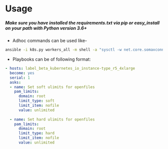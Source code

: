 # Usage
##### Make sure you have installed the requirements.txt via pip or easy_install on your path with Python version 3.6+

* Adhoc commands can be used like-
```bash
ansible -i k8s.py workers_all -m shell -a "sysctl -w net.core.somaxconn=1024" 
```

* Playbooks can be of following format:
```yaml
- hosts: label_beta_kubernetes_io_instance-type_r5_4xlarge
  become: yes
  serial: 1
  asks:
  - name: Set soft ulimits for openfiles
    pam_limits:
      domain: root
      limit_type: soft
      limit_item: nofile
      value: unlimited
​
  - name: Set hard ulimits for openfiles
    pam_limits:
      domain: root
      limit_type: hard
      limit_item: nofile
      value: unlimited
```
